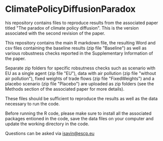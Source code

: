 # ClimatePolicyDiffusionParadox
his repository contains files to reproduce results from the associated paper titled "The paradox of climate policy diffusion".
This is the version associated with the second revision of the paper.

This repository contains the main R markdown file, the resulting Word and csv files containing the baseline results (zip file "Baseline") as well as various robustness checks reported in the Supplementary Information of the paper.

Separate zip folders for specific robsutness checks such as scenario with EU as a single agent (zip file "EU"), data with air pollution (zip file "without air pollution"), fixed weights of trade flows  (zip file "FixedWeights") and a placebo scenario (zip file "Placebo") are uploaded as zip folders (see the Methods section of the associated paper for more details).

These files should be sufficient to reproduce the results as well as the data necessary to run the code.

Before running the R code, please make sure to install all the associated packages entioned in the code, save the data files on your computer and update the working directory in the code.

Questions can be asked via isavin@escp.eu
